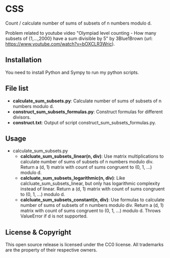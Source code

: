 CSS
===
Count / calculate number of sums of subsets of n numbers modulo d.

Problem related to youtube video "Olympiad level counting - How many subsets of {1,…,2000} have a sum divisible by 5" by 3Blue1Brown (url: https://www.youtube.com/watch?v=bOXCLR3Wric).


Installation
------------
You need to install Python and Sympy to run my python scripts. 

File list
------------
- **calculate_sum_subsets.py**: Calculate number of sums of subsets of n numbers modulo d.
- **construct_sum_subsets_formulas.py**: Construct formulas for different divisors.
- **construct.txt**: Output of script construct_sum_subsets_formulas.py.

Usage
------------
- calculate_sum_subsets.py
    * **calcluate_sum_subsets_linear(n, div)**: Use matrix multiplications to calculate number of sums of subsets of n numbers modulo div. Return a (d, 1) matrix with count of sums congruent to (0, 1, ...) modulo d.
    * **calcluate_sum_subsets_logarithmic(n, div)**: Like calcluate_sum_subsets_linear, but only has logarithmic complexity instead of linear. Return a (d, 1) matrix with count of sums congruent to (0, 1, ...) modulo d.
    * **calcluate_sum_subsets_constant(n, div)**: Use formulas to calculate number of sums of subsets of n numbers modulo div. Return a (d, 1) matrix with count of sums congruent to (0, 1, ...) modulo d. Throws ValueError if d is not supported.


License & Copyright
-------------------
This open source release is licensed under the CC0 license. All trademarks are the property of their respective owners.
